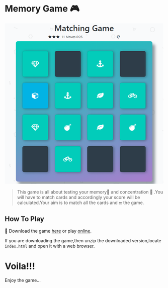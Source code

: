 # Memory Game :video_game:

![Screenshot](Concentration.png)

> This game is all about testing your  memory:thought_balloon: and concentration 🧠 .You will have to match cards and accordingly your score will be calculated.Your aim is to match all the cards and :end: the game.

## How To Play

:small_red_triangle_down: Download the game [here](https://github.com/Prateek-Tewari/fend-project-memory-game/archive/master.zip) or play [online](https://prateek-tewari.github.io/fend-project-memory-game/).

If you are downloading the game,then unzip the downloaded version,locate `index.html` and open it with a web browser.
# Voila!!!
Enjoy the game...
